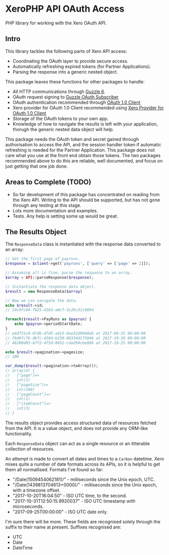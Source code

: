 XeroPHP API OAuth Access
========================

PHP library for working with the Xero OAuth API.

Intro
-----

This library tackles the following parts of Xero API access:

* Coordinating the OAuth layer to provide secure access.
* Automatically refreshing expired tokens (for Partner Applications).
* Parsing the response into a generic nested object.

This package leaves these functions for other packages to handle:

* All HTTP communications through [Guzzle 6]().
* OAuth request signing to
  [Guzzle OAuth Subscriber](https://github.com/guzzle/oauth-subscriber)
* OAuth authentication recommended through
  [OAuth 1.0 Client](https://github.com/thephpleague/oauth1-client)
* Xero provider for OAuth 1.0 Client recommended using
  [Xero Provider for OAuth 1.0 Client](https://github.com/Invoiced/oauth1-xero)
* Storage of the OAuth tokens to your own app.
* Knowledge of how to navigate the results is left with your application,
  thorugh the generic nested data object will help.

This package needs the OAuth token and secret gained through authorisation
to access the API, and the session handler token if automatic refreshing is
needed for the Partner Application.
This package does not care what you use at the front end obtain those tokens.
The two packages recommended above to do this are reliable, well documented,
and focus on just getting that one job done.

Areas to Complete (TODO)
------------------------

* So far development of this package has concentrated on reading from the Xero API.
Writing to the API should be supported, but has not gone through any testing
at this stage.
* Lots more documentation and examples.
* Tests. Any help is setting some up would be great.

The Results Object
------------------

The `ResponseData` class is instantiated with the response data converted to an array:

```php
// Get the first page of payruns.
$response = $client->get('payruns', ['query' => ['page' => 1]]);

// Assuming all is fine, parse the response to an array.
$array = API::parseResponse($response);

// Instantiate the response data object.
$result = new ResponseData($array)

// Now we can navigate the data.
echo $result->id;
// 14c9fc04-f825-4163-a0cf-3c2bc31c989d

foreach($result->PayRuns as $payrun) {
    echo $payrun->periodStartDate;
}
// e4df31c9-07db-47d5-a415-6ee32d9048eb at 2017-09-25 00:00:00
// fbd6fc76-dbfc-459d-b230-80334d175048 at 2017-10-20 00:00:00
// 46200d03-67f2-4f5d-8852-cdad50cbe886 at 2017-10-25 00:00:00

echo $result->pagination->pagesize;
// 100

var_dump($result->pagination->toArray());
// array(4) {
//   ["page"]=>
//   int(1)
//   ["pageSize"]=>
//   int(100)
//   ["pageCount"]=>
//   int(1)
//   ["itemCount"]=>
//   int(3)
// }
```

The results object provides access structured data of resources fetched from the API.
It is a value object, and does not provide any ORM-like functionality.

Each `ResponseData` object can act as a single resource or an ittterable collection of
resources.

An attempt is made to convert all dates and times to a `Carbon` datetime.
Xero mixes quite a number of date formats across its APIs, so it is helpful to
get them all normallised.
Formats I've found so far:

* "/Date(1509454062181)/" - milliseconds since the Unix epoch, UTC.
* "/Date(1439813704613+0000)/" - milliseconds since the Unix epoch, with a timezone offset.
* "2017-10-20T16:04:50" - ISO UTC time, to the second.
* "2017-10-31T12:50:15.9920037" - ISO UTC timestamp with microseconds.
* "2017-09-25T00:00:00" - ISO UTC date only.

I'm sure there will be more. These fields are recognised solely through the suffix to
their name at present. Suffixes recognised are:

* UTC
* Date
* DateTime

